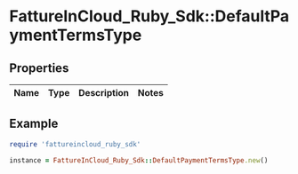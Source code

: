 # FattureInCloud_Ruby_Sdk::DefaultPaymentTermsType

## Properties

| Name | Type | Description | Notes |
| ---- | ---- | ----------- | ----- |

## Example

```ruby
require 'fattureincloud_ruby_sdk'

instance = FattureInCloud_Ruby_Sdk::DefaultPaymentTermsType.new()
```

